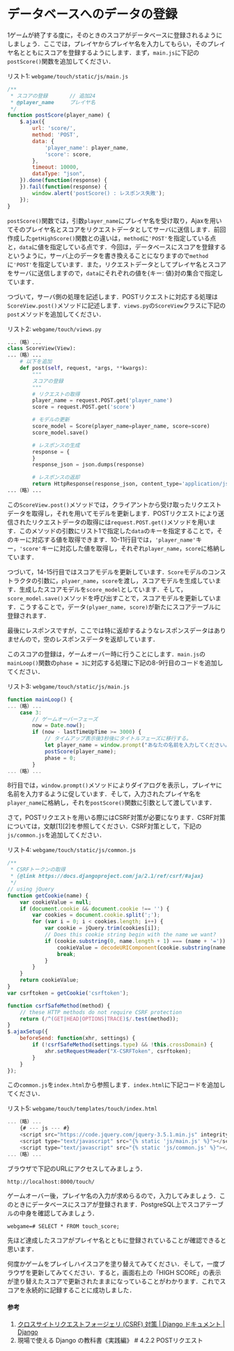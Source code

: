 # データベースへのデータの登録

1ゲームが終了する度に，そのときのスコアがデータベースに登録されるようにしましょう．ここでは，プレイヤからプレイヤ名を入力してもらい，そのプレイヤ名とともにスコアを登録するようにします．まず，`main.js`に下記の`postScore()`関数を追加してください．

リスト1: `webgame/touch/static/js/main.js`
```js
/**
 * スコアの登録       // 追加24
 * @player_name		プレイヤ名
 */
function postScore(player_name) {
    $.ajax({
        url: 'score/',
        method: 'POST',
        data: {
            'player_name': player_name,
            'score': score,
        },
        timeout: 10000,
        dataType: "json",
    }).done(function(response) {
    }).fail(function(response) {
        window.alert('postScore() : レスポンス失敗');
    });
}
```

`postScore()`関数では，引数`player_name`にプレイヤ名を受け取り，Ajaxを用いてそのプレイヤ名とスコアをリクエストデータとしてサーバに送信します．前回作成した`getHighScore()`関数との違いは，`method`に`'POST'`を指定している点と，`data`に値を指定している点です．今回は，データベースにスコアを登録するというように，サーバ上のデータを書き換えることになりますので`method`に`'POST'`を指定しています．また，リクエストデータとしてプレイヤ名とスコアをサーバに送信しますので，`data`にそれぞれの値を{キー: 値}対の集合で指定しています．

つづいて，サーバ側の処理を記述します．POSTリクエストに対応する処理は`ScoreView.post()`メソッドに記述します．`views.py`の`ScoreView`クラスに下記の`post`メソッドを追加してください．

リスト2: `webgame/touch/views.py`
```py
...（略）...
class ScoreView(View):
...（略）...
	# 以下を追加
    def post(self, request, *args, **kwargs):
        """
        スコアの登録
        """
        # リクエストの取得
        player_name = request.POST.get('player_name')
        score = request.POST.get('score')

        # モデルの更新
        score_model = Score(player_name=player_name, score=score)
        score_model.save()

        # レスポンスの生成
        response = {
        }
        response_json = json.dumps(response)

        # レスポンスの返却
        return HttpResponse(response_json, content_type='application/json')
...（略）...
```

この`ScoreView.post()`メソッドでは，クライアントから受け取ったリクエストデータを取得し，それを用いてモデルを更新します．POSTリクエストにより送信されたリクエストデータの取得には`request.POST.get()`メソッドを用います．このメソッドの引数にリスト1で指定した`data`のキーを指定することで，そのキーに対応する値を取得できます．10-11行目では，`'player_name'`キー，`'score'`キーに対応した値を取得し，それぞれ`player_name`，`score`に格納しています．

つづいて，14-15行目ではスコアモデルを更新しています．`Score`モデルのコンストラクタの引数に，`plyaer_name`，`score`を渡し，スコアモデルを生成しています．生成したスコアモデルを`score_model`としています．そして，`score_model.save()`メソッドを呼び出すことで，スコアモデルを更新しています．こうすることで，データ`(plyaer_name, score)`が新たにスコアテーブルに登録されます．

最後にレスポンスですが，ここでは特に返却するようなレスポンスデータはありませんので，空のレスポンスデータを返却しています．

このスコアの登録は，ゲームオーバー時に行うことにします．`main.js`の`mainLoop()`関数の`phase = 3`に対応する処理に下記の8-9行目のコードを追加してください．

リスト3: `webgame/touch/static/js/main.js`
```js
function mainLoop() {
...（略）...
    case 3:
        // ゲームオーバーフェーズ
        now = Date.now();
        if (now - lastTimeUpTime >= 3000) {
            // タイムアップ表示後3秒後にタイトルフェーズに移行する。
            let player_name = window.prompt("あなたの名前を入力してください。");		// 追加
            postScore(player_name);                                        				// 追加
            phase = 0;
        }
...（略）...
```

8行目では，`window.prompt()`メソッドによりダイアログを表示し，プレイヤに名前を入力するように促しています．そして，入力されたプレイヤ名を`player_name`に格納し，それを`postScore()`関数に引数として渡しています．

さて，POSTリクエストを用いる際にはCSRF対策が必要になります．CSRF対策については，文献[1][2]を参照してください．CSRF対策として，下記の`js/common.js`を追加してください．

リスト4: `webgame/touch/static/js/common.js`
```js
/**
 * CSRFトークンの取得
 * {@link https://docs.djangoproject.com/ja/2.1/ref/csrf/#ajax}
 */
// using jQuery
function getCookie(name) {
    var cookieValue = null;
    if (document.cookie && document.cookie !== '') {
        var cookies = document.cookie.split(';');
        for (var i = 0; i < cookies.length; i++) {
            var cookie = jQuery.trim(cookies[i]);
            // Does this cookie string begin with the name we want?
            if (cookie.substring(0, name.length + 1) === (name + '=')) {
                cookieValue = decodeURIComponent(cookie.substring(name.length + 1));
                break;
            }
        }
    }
    return cookieValue;
}
var csrftoken = getCookie('csrftoken');

function csrfSafeMethod(method) {
    // these HTTP methods do not require CSRF protection
    return (/^(GET|HEAD|OPTIONS|TRACE)$/.test(method));
}
$.ajaxSetup({
    beforeSend: function(xhr, settings) {
        if (!csrfSafeMethod(settings.type) && !this.crossDomain) {
            xhr.setRequestHeader("X-CSRFToken", csrftoken);
        }
    }
});
```

この`common.js`を`index.html`から参照します．`index.html`に下記コードを追加してください．

リスト5: `webgame/touch/templates/touch/index.html`
```js
...（略）...
    {# --- js --- #}
    <script src="https://code.jquery.com/jquery-3.5.1.min.js" integrity="sha256-9/aliU8dGd2tb6OSsuzixeV4y/faTqgFtohetphbbj0=" crossorigin="anonymous"></script>
    <script type="text/javascript" src="{% static 'js/main.js' %}"></script>
    <script type="text/javascript" src="{% static 'js/common.js' %}"></script>     <!-- 追加 -->
...（略）...
```

ブラウザで下記のURLにアクセスしてみましょう．

`http://localhost:8000/touch/`

ゲームオーバー後，プレイヤ名の入力が求めらるので，入力してみましょう．このときにデータベースにスコアが登録されます．PostgreSQL上でスコアテーブルの中身を確認してみましょう．

```pgsql
webgame=# SELECT * FROM touch_score;
```

先ほど達成したスコアがプレイヤ名とともに登録されていることが確認できると思います．

何度かゲームをプレイしハイスコアを塗り替えてみてください．そして，一度ブラウザを更新してみてください．すると，画面右上の「HIGH SCORE」の表示が塗り替えたスコアで更新されたままになっていることがわかります．これでスコアを永続的に記録することに成功しました．

#### 参考
1. [クロスサイトリクエストフォージェリ (CSRF) 対策 | Django ドキュメント | Django](https://docs.djangoproject.com/ja/3.2/ref/csrf/#module-django.middleware.csrf)
1. 現場で使える Django の教科書《実践編》 # 4.2.2 POSTリクエスト
